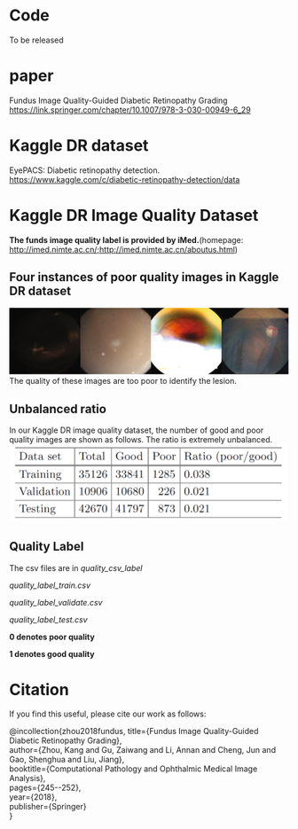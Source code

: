 # Code
To be released

# paper
Fundus Image Quality-Guided Diabetic Retinopathy Grading
https://link.springer.com/chapter/10.1007/978-3-030-00949-6_29

# Kaggle DR dataset
EyePACS: Diabetic retinopathy detection. https://www.kaggle.com/c/diabetic-retinopathy-detection/data


# Kaggle DR Image Quality Dataset
**The funds image quality label is provided by iMed.**(homepage: http://imed.nimte.ac.cn/;http://imed.nimte.ac.cn/aboutus.html)

## Four instances of poor quality images in Kaggle DR dataset
![fig1](images/fig1.png)
The quality of these images are too poor to identify the lesion.

## Unbalanced ratio
In our Kaggle DR image quality dataset, the number of good and poor quality images are shown as follows. The ratio is extremely unbalanced.
![table1](images/table1.png)

## Quality Label
The csv files are in *quality_csv_label*

  _quality_label_train.csv_
  
  _quality_label_validate.csv_
  
  _quality_label_test.csv_

  **0 denotes poor quality**
  
  **1 denotes good quality**


# Citation
If you find this useful, please cite our work as follows:

@incollection{zhou2018fundus,
  title={Fundus Image Quality-Guided Diabetic Retinopathy Grading},  
  author={Zhou, Kang and Gu, Zaiwang and Li, Annan and Cheng, Jun and Gao, Shenghua and Liu, Jiang},  
  booktitle={Computational Pathology and Ophthalmic Medical Image Analysis},  
  pages={245--252},  
  year={2018},  
  publisher={Springer}  
}
